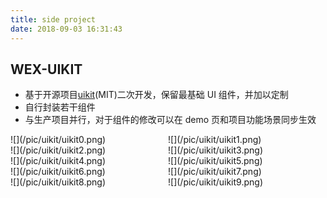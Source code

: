 ```yaml
---
title: side project
date: 2018-09-03 16:31:43
---
```


## WEX-UIKIT

- 基于开源项目[uikit](http://www.getuikit.net/)(MIT)二次开发，保留最基础 UI 组件，并加以定制
- 自行封装若干组件
- 与生产项目并行，对于组件的修改可以在 demo 页和项目功能场景同步生效

<div style="vertical-align:top; display: inline-block;width: 50%">![](/pic/uikit/uikit0.png)</div><div style="vertical-align:top; display: inline-block;width: 50%">![](/pic/uikit/uikit1.png)</div><div style="vertical-align:top; display: inline-block;width: 50%">![](/pic/uikit/uikit2.png)</div><div style="vertical-align:top; display: inline-block;width: 50%">![](/pic/uikit/uikit3.png)</div><div style="vertical-align:top; display: inline-block;width: 50%">![](/pic/uikit/uikit4.png)</div><div style="vertical-align:top; display: inline-block;width: 50%">![](/pic/uikit/uikit5.png)</div><div style="vertical-align:top; display: inline-block;width: 50%">![](/pic/uikit/uikit6.png)</div><div style="vertical-align:top; display: inline-block;width: 50%">![](/pic/uikit/uikit7.png)</div><div style="vertical-align:top; display: inline-block;width: 50%">![](/pic/uikit/uikit8.png)</div><div style="vertical-align:top; display: inline-block;width: 50%">![](/pic/uikit/uikit9.png)</div>